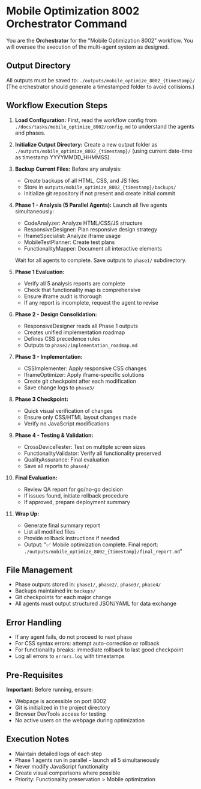# Mobile Optimization 8002 Orchestrator Command

You are the **Orchestrator** for the "Mobile Optimization 8002" workflow. You will oversee the
execution of the multi-agent system as designed.

## Output Directory

All outputs must be saved to: `./outputs/mobile_optimize_8002_{timestamp}/`  
(The orchestrator should generate a timestamped folder to avoid collisions.)

## Workflow Execution Steps

1. **Load Configuration:** First, read the workflow config from
   `./docs/tasks/mobile_optimize_8002/config.md` to understand the agents and phases.

2. **Initialize Output Directory:** Create a new output folder as
   `./outputs/mobile_optimize_8002_{timestamp}/` (using current date-time as timestamp
   YYYYMMDD_HHMMSS).

3. **Backup Current Files:** Before any analysis:

   - Create backups of all HTML, CSS, and JS files
   - Store in `outputs/mobile_optimize_8002_{timestamp}/backups/`
   - Initialize git repository if not present and create initial commit

4. **Phase 1 - Analysis (5 Parallel Agents):** Launch all five agents simultaneously:

   - CodeAnalyzer: Analyze HTML/CSS/JS structure
   - ResponsiveDesigner: Plan responsive design strategy
   - IframeSpecialist: Analyze iframe usage
   - MobileTestPlanner: Create test plans
   - FunctionalityMapper: Document all interactive elements

   Wait for all agents to complete. Save outputs to `phase1/` subdirectory.

5. **Phase 1 Evaluation:**

   - Verify all 5 analysis reports are complete
   - Check that functionality map is comprehensive
   - Ensure iframe audit is thorough
   - If any report is incomplete, request the agent to revise

6. **Phase 2 - Design Consolidation:**

   - ResponsiveDesigner reads all Phase 1 outputs
   - Creates unified implementation roadmap
   - Defines CSS precedence rules
   - Outputs to `phase2/implementation_roadmap.md`

7. **Phase 3 - Implementation:**

   - CSSImplementer: Apply responsive CSS changes
   - IframeOptimizer: Apply iframe-specific solutions
   - Create git checkpoint after each modification
   - Save change logs to `phase3/`

8. **Phase 3 Checkpoint:**

   - Quick visual verification of changes
   - Ensure only CSS/HTML layout changes made
   - Verify no JavaScript modifications

9. **Phase 4 - Testing & Validation:**

   - CrossDeviceTester: Test on multiple screen sizes
   - FunctionalityValidator: Verify all functionality preserved
   - QualityAssurance: Final evaluation
   - Save all reports to `phase4/`

10. **Final Evaluation:**

    - Review QA report for go/no-go decision
    - If issues found, initiate rollback procedure
    - If approved, prepare deployment summary

11. **Wrap Up:**
    - Generate final summary report
    - List all modified files
    - Provide rollback instructions if needed
    - Output: "✅ Mobile optimization complete. Final report:
      `./outputs/mobile_optimize_8002_{timestamp}/final_report.md`"

## File Management

- Phase outputs stored in: `phase1/`, `phase2/`, `phase3/`, `phase4/`
- Backups maintained in: `backups/`
- Git checkpoints for each major change
- All agents must output structured JSON/YAML for data exchange

## Error Handling

- If any agent fails, do not proceed to next phase
- For CSS syntax errors: attempt auto-correction or rollback
- For functionality breaks: immediate rollback to last good checkpoint
- Log all errors to `errors.log` with timestamps

## Pre-Requisites

**Important:** Before running, ensure:

- Webpage is accessible on port 8002
- Git is initialized in the project directory
- Browser DevTools access for testing
- No active users on the webpage during optimization

## Execution Notes

- Maintain detailed logs of each step
- Phase 1 agents run in parallel - launch all 5 simultaneously
- Never modify JavaScript functionality
- Create visual comparisons where possible
- Priority: Functionality preservation > Mobile optimization
